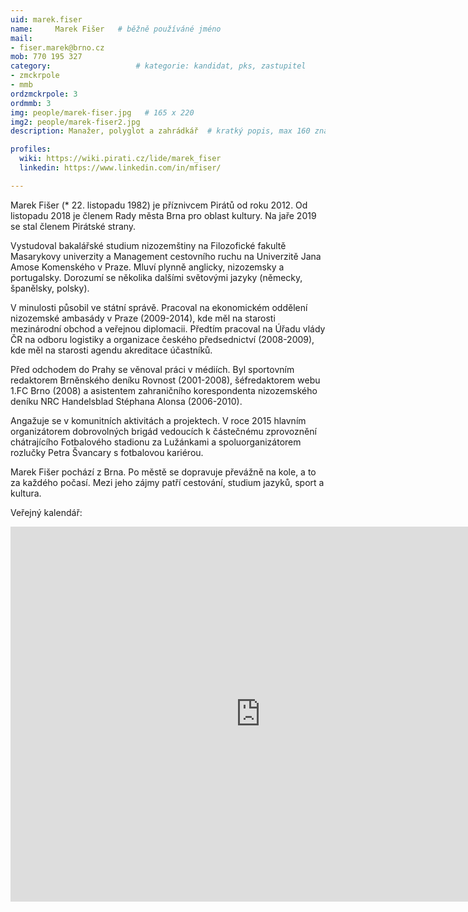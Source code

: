 ```yaml
---
uid: marek.fiser
name:     Marek Fišer  	# běžně používáné jméno
mail:
- fiser.marek@brno.cz
mob: 770 195 327
category:                 	# kategorie: kandidat, pks, zastupitel
- zmckrpole
- mmb
ordzmckrpole: 3
ordmmb: 3
img: people/marek-fiser.jpg   # 165 x 220
img2: people/marek-fiser2.jpg
description: Manažer, polyglot a zahrádkář 	# kratký popis, max 160 znaků

profiles:
  wiki: https://wiki.pirati.cz/lide/marek_fiser
  linkedin: https://www.linkedin.com/in/mfiser/

---
```


Marek Fišer (* 22. listopadu 1982) je příznivcem Pirátů od roku 2012. Od listopadu 2018 je členem Rady města Brna pro oblast kultury. Na jaře 2019 se stal členem Pirátské strany.

Vystudoval bakalářské studium nizozemštiny na Filozofické fakultě Masarykovy univerzity a Management cestovního ruchu na Univerzitě Jana Amose Komenského v Praze. Mluví plynně anglicky, nizozemsky a portugalsky. Dorozumí se několika dalšími světovými jazyky (německy, španělsky, polsky).

V minulosti působil ve státní správě. Pracoval na ekonomickém oddělení nizozemské ambasády v Praze (2009-2014), kde měl na starosti mezinárodní obchod a veřejnou diplomacii. Předtím pracoval na Úřadu vlády ČR na odboru logistiky a organizace českého předsednictví (2008-2009), kde měl na starosti agendu akreditace účastníků.

Před odchodem do Prahy se věnoval práci v médiích. Byl sportovním redaktorem Brněnského deníku Rovnost (2001-2008), šéfredaktorem webu 1.FC Brno (2008) a asistentem zahraničního korespondenta nizozemského deníku NRC Handelsblad Stéphana Alonsa (2006-2010).

Angažuje se v komunitních aktivitách a projektech. V roce 2015 hlavním organizátorem dobrovolných brigád vedoucích k částečnému zprovoznění chátrajícího Fotbalového stadionu za Lužánkami a spoluorganizátorem rozlučky Petra Švancary s fotbalovou kariérou.

Marek Fišer pochází z Brna. Po městě se dopravuje převážně na kole, a to za každého počasí. Mezi jeho zájmy patří cestování, studium jazyků, sport a kultura.

Veřejný kalendář:
<iframe src="https://calendar.google.com/calendar/embed?src=jlk2n00jf2rur4fen56p5ihfa0%40group.calendar.google.com&ctz=Europe%2FPrague" style="border: 0" width="800" height="600" frameborder="0" scrolling="no"></iframe>
